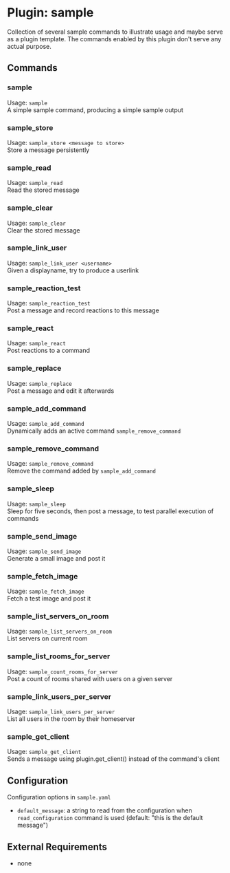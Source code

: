 Plugin: sample
===
Collection of several sample commands to illustrate usage and maybe serve as a plugin template. The commands enabled 
by this plugin don't serve any actual purpose.

## Commands

### sample
Usage: `sample`  
A simple sample command, producing a simple sample output

### sample_store
Usage: `sample_store <message to store>`  
Store a message persistently

### sample_read
Usage: `sample_read`  
Read the stored message

### sample_clear
Usage: `sample_clear`  
Clear the stored message

### sample_link_user
Usage: `sample_link_user <username>`  
Given a displayname, try to produce a userlink

### sample_reaction_test
Usage: `sample_reaction_test`  
Post a message and record reactions to this message

### sample_react
Usage: `sample_react`  
Post reactions to a command

### sample_replace
Usage: `sample_replace`  
Post a message and edit it afterwards

### sample_add_command
Usage: `sample_add_command`  
Dynamically adds an active command `sample_remove_command`

### sample_remove_command
Usage: `sample_remove_command`  
Remove the command added by `sample_add_command`

### sample_sleep
Usage: `sample_sleep`  
Sleep for five seconds, then post a message, to test parallel execution of commands

### sample_send_image
Usage: `sample_send_image`  
Generate a small image and post it

### sample_fetch_image
Usage: `sample_fetch_image`  
Fetch a test image and post it

### sample_list_servers_on_room
Usage: `sample_list_servers_on_room`  
List servers on current room

### sample_list_rooms_for_server

Usage: `sample_count_rooms_for_server`  
Post a count of rooms shared with users on a given server

### sample_link_users_per_server

Usage: `sample_link_users_per_server`  
List all users in the room by their homeserver

### sample_get_client

Usage: `sample_get_client`  
Sends a message using plugin.get_client() instead of the command's client

## Configuration

Configuration options in `sample.yaml`

- `default_message`: a string to read from the configuration when `read_configuration` command is used (default: "this
  is the default message")

## External Requirements

- none
